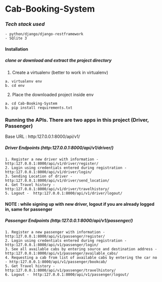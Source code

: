 # Cab-Booking-System

### _Tech stack used_
```
- python/django/django-restframework
- SQlite 3
```

#### Installation

##### clone or download and extract the project directory 
1. Create a virtualenv (better to work in virtualenv)  
```
a. virtualenv env
b. cd env
```
2. Place the downloaded project inside env
```
a. cd Cab-Booking-System
b. pip install requirements.txt
```

### Running the APIs. There are two apps in this project (Driver, Passenger)

Base URL :  http:127.0.0.1:8000/api/v1/
 
##### Driver Endpoints  (http:127.0.0.1:8000/api/v1/driver/)
```
1. Register a new driver with information -  http:127.0.0.1:8000/api/v1/driver/register/
2. Login using credentials entered during registration -  http:127.0.0.1:8000/api/v1/driver/login/
3. Sending Location of driver -  http:127.0.0.1:8000/api/v1/driver/send_location/
4. Get Travel history - http:127.0.0.1:8000/api/v1/driver/travelhistory/
5. Logout -  http:127.0.0.1:8000/api/v1/driver/logout/
```
#### NOTE : while signing up with new driver, logout if you are already logged in, same for passenger

##### Passenger Endpoints  (http:127.0.0.1:8000/api/v1/passenger/)
```
1. Register a new passenger with information -  http:127.0.0.1:8000/api/v1/passenger/register/
2. Login using credentials entered during registration -  http:127.0.0.1:8000/api/v1/passenger/login/
3. See all available cabs by entering source and destination address - http:127.0.0.1:8000/api/v1/passenger/available_cabs/
4. Requesting a cab from list of available cabs by entering the car no - http:127.0.0.1:8000/api/v1/passenger/bookcab/
5. Get Travel history - http:127.0.0.1:8000/api/v1/passenger/travelhistory/
6. Logout -  http:127.0.0.1:8000/api/v1/passenger/logout/
```


